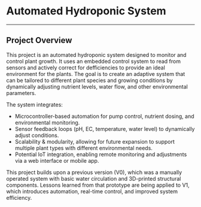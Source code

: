 # Automated Hydroponic System
---
## Project Overview
This project is an automated hydroponic system designed to monitor and control plant growth. It uses an embedded control system to read from sensors and actively correct for defficiencies to provide an ideal environment for the plants. The goal is to create an adaptive system that can be tailored to different plant species and growing conditions by dynamically adjusting nutrient levels, water flow, and other environmental parameters.

The system integrates:
- Microcontroller-based automation for pump control, nutrient dosing, and environmental monitoring.
- Sensor feedback loops (pH, EC, temperature, water level) to dynamically adjust conditions.
- Scalability & modularity, allowing for future expansion to support multiple plant types with different environmental needs.
- Potential IoT integration, enabling remote monitoring and adjustments via a web interface or mobile app.

This project builds upon a previous version (V0), which was a manually operated system with basic water circulation and 3D-printed structural components. Lessons learned from that prototype are being applied to V1, which introduces automation, real-time control, and improved system efficiency.

